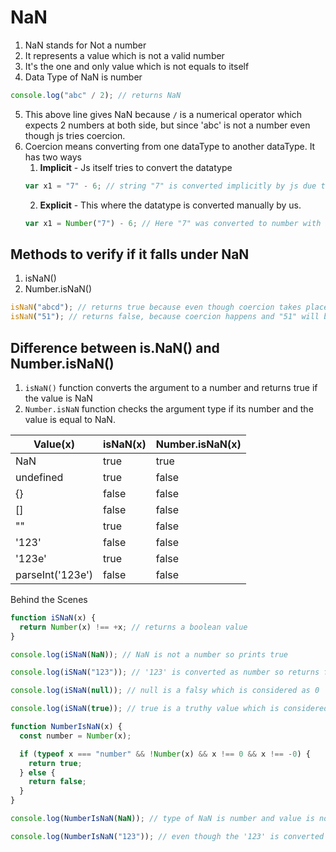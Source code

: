 # NaN

1. NaN stands for Not a number
2. It represents a value which is not a valid number
3. It's the one and only value which is not equals to itself
4. Data Type of NaN is number

```js
console.log("abc" / 2); // returns NaN
```

5. This above line gives NaN because `/` is a numerical operator which expects 2 numbers at both side, but since 'abc' is not a number even though js tries coercion.
6. Coercion means converting from one dataType to another dataType. It has two ways
   1. **Implicit** - Js itself tries to convert the datatype
   ```js
   var x1 = "7" - 6; // string "7" is converted implicitly by js due to "-" is a numerical operator
   ```
   2. **Explicit** - This where the datatype is converted manually by us.
   ```js
   var x1 = Number("7") - 6; // Here "7" was converted to number with external factors
   ```

## Methods to verify if it falls under NaN

1. isNaN()
2. Number.isNaN()

```js
isNaN("abcd"); // returns true because even though coercion takes place it's not a number
isNaN("51"); // returns false, because coercion happens and "51" will be converted as 51 which is a number
```

## Difference between is.NaN() and Number.isNaN()

1. `isNaN()` function converts the argument to a number and returns true if the value is NaN
2. `Number.isNaN` function checks the argument type if its number and the value is equal to NaN.

| Value(x)         | isNaN(x) | Number.isNaN(x) |
| ---------------- | -------- | --------------- |
| NaN              | true     | true            |
| undefined        | true     | false           |
| {}               | false    | false           |
| []               | false    | false           |
| ""               | true     | false           |
| '123'            | false    | false           |
| '123e'           | true     | false           |
| parseInt('123e') | false    | false           |

Behind the Scenes

```js
function iSNaN(x) {
  return Number(x) !== +x; // returns a boolean value
}

console.log(iSNaN(NaN)); // NaN is not a number so prints true

console.log(iSNaN("123")); // '123' is converted as number so returns false

console.log(iSNaN(null)); // null is a falsy which is considered as 0

console.log(iSNaN(true)); // true is a truthy value which is considered as 1 in this case

function NumberIsNaN(x) {
  const number = Number(x);

  if (typeof x === "number" && !Number(x) && x !== 0 && x !== -0) {
    return true;
  } else {
    return false;
  }
}

console.log(NumberIsNaN(NaN)); // type of NaN is number and value is not a number so prints true

console.log(NumberIsNaN("123")); // even though the '123' is converted to number but the initial data type of the value is not an number so it returns false
```
